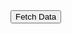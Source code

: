 <!DOCTYPE html>
<html>
<head>
	<title>NFL Team's History</title>
	<script>
		async function fetchData() {
			const url = 'https://nfl-team-stats1.p.rapidapi.com/teamStats';
			const options = {
				method: 'GET',
				headers: {
					'X-RapidAPI-Key': '31c2c9240dmshb093261393c2f95p1ac6bajsn3bf7b947282a',
					'X-RapidAPI-Host': 'nfl-team-stats1.p.rapidapi.com'
				}
			};
			try {
				const response = await fetch(url, options);
				const result = await response.json();
				console.log(result);
				// Create table
				const table = document.createElement('table');
				table.border = '1';
				// Create table header
				const headerRow = document.createElement('tr');
				for (const key in result[0]) {
					const headerCell = document.createElement('th');
					headerCell.textContent = key;
					headerRow.appendChild(headerCell);
				}
				table.appendChild(headerRow);
				// Create table rows
				for (const item of result) {
					const row = document.createElement('tr');
					for (const key in item) {
						const cell = document.createElement('td');
						cell.textContent = item[key];
						row.appendChild(cell);
					}
					table.appendChild(row);
				}
				// Append table to the HTML document
				document.getElementById('output').appendChild(table);
			} catch (error) {
				console.error(error);
			}
		}
	</script>
</head>
<body>
	<button onclick="fetchData()">Fetch Data</button>
	<div id="output"></div>
</body>
</html>
